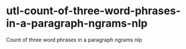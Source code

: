 # utl-count-of-three-word-phrases-in-a-paragraph-ngrams-nlp
Count of three word phrases in a paragraph ngrams nlp

